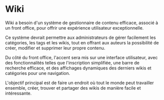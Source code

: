 # Wiki
Wiki a besoin d'un système de gestionnaire de contenu efficace, associé à un front office, pour offrir une expérience utilisateur exceptionnelle.

Ce système devrait permettre aux administrateurs de gérer facilement les catégories, les tags et les wikis, tout en offrant aux auteurs la possibilité de créer, modifier et supprimer leur propre contenu.

Du côté du front office, l'accent sera mis sur une interface utilisateur, avec des fonctionnalités telles que l'inscription simplifiée, une barre de recherche efficace, et des affichages dynamiques des derniers wikis et catégories pour une navigation.

L'objectif principal est de faire un endroit où tout le monde peut travailler ensemble, créer, trouver et partager des wikis de manière facile et intéressante.
